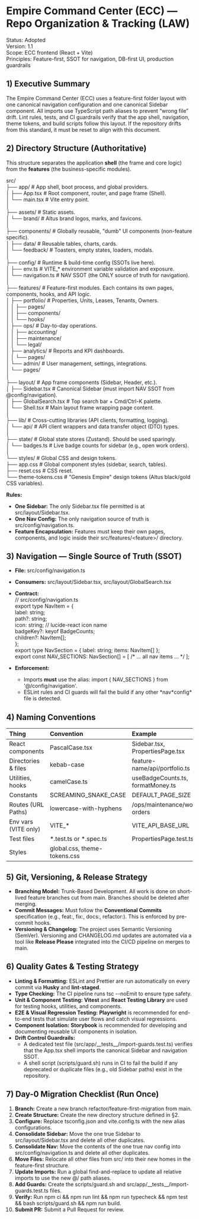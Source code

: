 # **Empire Command Center (ECC) — Repo Organization & Tracking (LAW)**

Status: Adopted  
Version: 1.1  
Scope: ECC frontend (React \+ Vite)  
Principles: Feature-first, SSOT for navigation, DB-first UI, production guardrails

## **1\) Executive Summary**

The Empire Command Center (ECC) uses a feature-first folder layout with one canonical navigation configuration and one canonical Sidebar component. All imports use TypeScript path aliases to prevent “wrong file” drift. Lint rules, tests, and CI guardrails verify that the app shell, navigation, theme tokens, and build scripts follow this layout. If the repository drifts from this standard, it must be reset to align with this document.

## **2\) Directory Structure (Authoritative)**

This structure separates the application **shell** (the frame and core logic) from the **features** (the business-specific modules).

src/  
├── app/                              \# App shell, boot process, and global providers.  
│   ├── App.tsx                         \# Root component, router, and page frame (Shell).  
│   └── main.tsx                        \# Vite entry point.  
│  
├── assets/                           \# Static assets.  
│   └── brand/                          \# Altus brand logos, marks, and favicons.  
│  
├── components/                       \# Globally reusable, "dumb" UI components (non-feature specific).  
│   ├── data/                           \# Reusable tables, charts, cards.  
│   └── feedback/                       \# Toasters, empty states, loaders, modals.  
│  
├── config/                           \# Runtime & build-time config (SSOTs live here).  
│   ├── env.ts                          \# VITE\_\* environment variable validation and exposure.  
│   └── navigation.ts                   \# NAV SSOT (the ONLY source of truth for navigation).  
│  
├── features/                         \# Feature-first modules. Each contains its own pages, components, hooks, and API logic.  
│   ├── portfolio/                      \# Properties, Units, Leases, Tenants, Owners.  
│   │   ├── pages/  
│   │   ├── components/  
│   │   └── hooks/  
│   ├── ops/                            \# Day-to-day operations.  
│   │   ├── accounting/  
│   │   ├── maintenance/  
│   │   └── legal/  
│   ├── analytics/                      \# Reports and KPI dashboards.  
│   │   └── pages/  
│   └── admin/                          \# User management, settings, integrations.  
│       └── pages/  
│  
├── layout/                           \# App frame components (Sidebar, Header, etc.).  
│   ├── Sidebar.tsx                     \# Canonical Sidebar (must import NAV SSOT from @config/navigation).  
│   ├── GlobalSearch.tsx                \# Top search bar \+ Cmd/Ctrl-K palette.  
│   └── Shell.tsx                       \# Main layout frame wrapping page content.  
│  
├── lib/                              \# Cross-cutting libraries (API clients, formatting, logging).  
│   └── api/                            \# API client wrappers and data transfer object (DTO) types.  
│  
├── state/                            \# Global state stores (Zustand). Should be used sparingly.  
│   └── badges.ts                       \# Live badge counts for sidebar (e.g., open work orders).  
│  
└── styles/                           \# Global CSS and design tokens.  
    ├── app.css                         \# Global component styles (sidebar, search, tables).  
    ├── reset.css                       \# CSS reset.  
    └── theme-tokens.css                \# "Genesis Empire" design tokens (Altus black/gold CSS variables).

**Rules:**

* **One Sidebar:** The only Sidebar.tsx file permitted is at src/layout/Sidebar.tsx.  
* **One Nav Config:** The only navigation source of truth is src/config/navigation.ts.  
* **Feature Encapsulation:** Features must keep their own pages, components, and logic inside their src/features/\<feature\>/ directory.

## **3\) Navigation — Single Source of Truth (SSOT)**

* **File:** src/config/navigation.ts  
* **Consumers:** src/layout/Sidebar.tsx, src/layout/GlobalSearch.tsx  
* **Contract:**  
  // src/config/navigation.ts  
  export type NavItem \= {  
    label: string;  
    path?: string;  
    icon: string; // lucide-react icon name  
    badgeKey?: keyof BadgeCounts;  
    children?: NavItem\[\];  
  };  
  export type NavSection \= { label: string; items: NavItem\[\] };  
  export const NAV\_SECTIONS: NavSection\[\] \= \[ /\* ... all nav items ... \*/ \];

* **Enforcement:**  
  * Imports **must** use the alias: import { NAV\_SECTIONS } from '@/config/navigation'.  
  * ESLint rules and CI guards will fail the build if any other \*nav\*config\* file is detected.

## **4\) Naming Conventions**

| Thing | Convention | Example |
| :---- | :---- | :---- |
| React components | PascalCase.tsx | Sidebar.tsx, PropertiesPage.tsx |
| Directories & files | kebab-case | feature-name/api/portfolio.ts |
| Utilities, hooks | camelCase.ts | useBadgeCounts.ts, formatMoney.ts |
| Constants | SCREAMING\_SNAKE\_CASE | DEFAULT\_PAGE\_SIZE |
| Routes (URL Paths) | lowercase-with-hyphens | /ops/maintenance/work-orders |
| Env vars (VITE only) | VITE\_\* | VITE\_API\_BASE\_URL |
| Test files | \*.test.ts or \*.spec.ts | PropertiesPage.test.tsx |
| Styles | global.css, theme-tokens.css |  |

## **5\) Git, Versioning, & Release Strategy**

* **Branching Model:** Trunk-Based Development. All work is done on short-lived feature branches cut from main. Branches should be deleted after merging.  
* **Commit Messages:** Must follow the **Conventional Commits** specification (e.g., feat:, fix:, docs:, refactor:). This is enforced by pre-commit hooks.  
* **Versioning & Changelog:** The project uses Semantic Versioning (SemVer). Versioning and CHANGELOG.md updates are automated via a tool like **Release Please** integrated into the CI/CD pipeline on merges to main.

## **6\) Quality Gates & Testing Strategy**

* **Linting & Formatting:** ESLint and Prettier are run automatically on every commit via **Husky** and **lint-staged**.  
* **Type Checking:** The CI pipeline runs tsc \--noEmit to ensure type safety.  
* **Unit & Component Testing:** **Vitest** and **React Testing Library** are used for testing hooks, utilities, and components.  
* **E2E & Visual Regression Testing:** **Playwright** is recommended for end-to-end tests that simulate user flows and catch visual regressions.  
* **Component Isolation:** **Storybook** is recommended for developing and documenting reusable UI components in isolation.  
* **Drift Control Guardrails:**  
  * A dedicated test file (src/app/\_\_tests\_\_/import-guards.test.ts) verifies that the App.tsx shell imports the canonical Sidebar and navigation SSOT.  
  * A shell script (scripts/guard.sh) runs in CI to fail the build if any deprecated or duplicate files (e.g., old Sidebar paths) exist in the repository.

## **7\) Day-0 Migration Checklist (Run Once)**

1. **Branch:** Create a new branch refactor/feature-first-migration from main.  
2. **Create Structure:** Create the new directory structure defined in §2.  
3. **Configure:** Replace tsconfig.json and vite.config.ts with the new alias configurations.  
4. **Consolidate Sidebar:** Move the one true Sidebar to src/layout/Sidebar.tsx and delete all other duplicates.  
5. **Consolidate Nav:** Move the contents of the one true nav config into src/config/navigation.ts and delete all other duplicates.  
6. **Move Files:** Relocate all other files from src/ into their new homes in the feature-first structure.  
7. **Update Imports:** Run a global find-and-replace to update all relative imports to use the new @/ path aliases.  
8. **Add Guards:** Create the scripts/guard.sh and src/app/\_\_tests\_\_/import-guards.test.ts files.  
9. **Verify:** Run npm ci && npm run lint && npm run typecheck && npm test && bash scripts/guard.sh && npm run build.  
10. **Submit PR:** Submit a Pull Request for review.